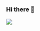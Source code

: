 ### Hi there 👋
<img src="https://media.licdn.com/dms/image/D5616AQGS8fazgm96eQ/profile-displaybackgroundimage-shrink_350_1400/0/1681055061125?e=1686787200&v=beta&t=rKEh5TqyrgCz1tUMH1V3b5wlv0xfG48oET9KlH2PdSQ" />
<!--
**DakoMihailov/DakoMihailov** is a ✨ _special_ ✨ repository because its `README.md` (this file) appears on your GitHub profile.

Here are some ideas to get you started:

- 🔭 I’m currently working on ...
- 🌱 I’m currently learning ...
- 👯 I’m looking to collaborate on ...
- 🤔 I’m looking for help with ...
- 💬 Ask me about ...
- 📫 How to reach me: ...
- 😄 Pronouns: ...
- ⚡ Fun fact: ...
-->

